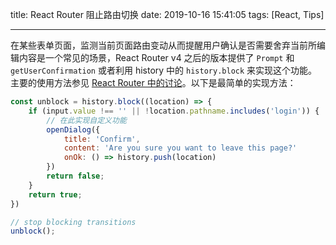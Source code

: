 title: React Router 阻止路由切换
date: 2019-10-16 15:41:05
tags: [React, Tips]

---

在某些表单页面，监测当前页面路由变动从而提醒用户确认是否需要舍弃当前所编辑内容是一个常见的场景，React Router v4 之后的版本提供了 `Prompt` 和 `getUserConfirmation` 或者利用 history 中的 `history.block` 来实现这个功能。主要的使用方法参见 [React Router 中的讨论](https://github.com/ReactTraining/react-router/issues/4635)。以下是最简单的实现方法：


```javascript
const unblock = history.block((location) => {
    if (input.value !== '' || !location.pathname.includes('login')) {
        // 在此实现自定义功能
        openDialog({
            title: 'Confirm',
            content: 'Are you sure you want to leave this page?'
            onOk: () => history.push(location)
        })
        return false;
    }
    return true;
})

// stop blocking transitions
unblock();
```
